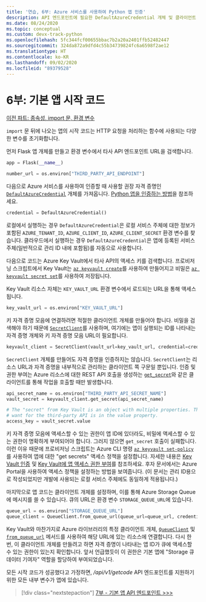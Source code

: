 ```yaml
---
title: '연습, 6부: Azure 서비스를 사용하여 Python 앱 인증'
description: API 엔드포인트에 필요한 DefaultAzureCredential 개체 및 클라이언트 개체를 설정하는 기본 앱의 시작 코드를 검사합니다.
ms.date: 08/24/2020
ms.topic: conceptual
ms.custom: devx-track-python
ms.openlocfilehash: 5fc344fcf00655bbac7b2a20a2401ffb52482447
ms.sourcegitcommit: 324da872a9dfd4c55b34739824fc6a6598f2ae12
ms.translationtype: HT
ms.contentlocale: ko-KR
ms.lasthandoff: 09/02/2020
ms.locfileid: "89379528"
---
```

# <a name="part-6-main-app-startup-code"></a>6부: 기본 앱 시작 코드

[이전 파트: 종속성, import 문, 환경 변수](walkthrough-tutorial-authentication-05.md)

`import` 문 뒤에 나오는 앱의 시작 코드는 HTTP 요청을 처리하는 함수에 사용되는 다양한 변수를 초기화합니다.

먼저 Flask 앱 개체를 만들고 환경 변수에서 타사 API 엔드포인트 URL을 검색합니다.

```python
app = Flask(__name__)

number_url = os.environ["THIRD_PARTY_API_ENDPOINT"]
```

다음으로 Azure 서비스를 사용하여 인증할 때 사용할 권장 자격 증명인 [`DefaultAzureCredential`](/api/azure-identity/azure.identity.defaultazurecredential?view=azure-python) 개체를 가져옵니다. [Python 앱을 인증하는 방법](azure-sdk-authenticate.md#authenticate-with-defaultazurecredential)을 참조하세요.

```python
credential = DefaultAzureCredential()
```

로컬에서 실행하는 경우 `DefaultAzureCredential`은 로컬 서비스 주체에 대한 정보가 포함된 `AZURE_TENANT_ID`, `AZURE_CLIENT_ID`, `AZURE_CLIENT_SECRET` 환경 변수를 찾습니다. 클라우드에서 실행하는 경우 `DefaultAzureCredential`은 앱에 등록된 서비스 주체(일반적으로 관리 ID 내에 포함됨)를 자동으로 사용합니다.

다음으로 코드는 Azure Key Vault에서 타사 API의 액세스 키를 검색합니다. 프로비저닝 스크립트에서 Key Vault는 [`az keyvault create`](/cli/azure/keyvault?view=azure-cli-latest#az-keyvault-create)를 사용하여 만들어지고 비밀은 [`az keyvault secret set`](/cli/azure/keyvault/secret?view=azure-cli-latest#az-keyvault-secret-set)를 사용하여 저장됩니다.

Key Vault 리소스 자체는 `KEY_VAULT_URL` 환경 변수에서 로드되는 URL을 통해 액세스됩니다.

```python
key_vault_url = os.environ["KEY_VAULT_URL"]
```

키 자격 증명 모음에 연결하려면 적절한 클라이언트 개체를 만들어야 합니다. 비밀을 검색해야 하기 때문에 [`SecretClient`](/python/api/azure-keyvault-secrets/azure.keyvault.secrets.secretclient?view=azure-python)를 사용하며, 여기에는 앱이 실행되는 ID를 나타내는 자격 증명 개체와 키 자격 증명 모음 URL이 필요합니다.

```python
keyvault_client = SecretClient(vault_url=key_vault_url, credential=credential)
```

`SecretClient` 개체를 만들어도 자격 증명을 인증하지는 않습니다. `SecretClient`는 리소스 URL과 자격 증명을 내부적으로 관리하는 클라이언트 쪽 구문일 뿐입니다. 인증 및 권한 부여는 Azure 리소스에 대한 REST API 호출을 생성하는 [`get_secret`](/python/api/azure-keyvault-secrets/azure.keyvault.secrets.secretclient?view=azure-python#get-secret-name--version-none----kwargs-)와 같은 클라이언트를 통해 작업을 호출할 때만 발생합니다.

```python
api_secret_name = os.environ["THIRD_PARTY_API_SECRET_NAME"]
vault_secret = keyvault_client.get_secret(api_secret_name)

# The "secret" from Key Vault is an object with multiple properties. The key we
# want for the third-party API is in the value property. 
access_key = vault_secret.value
```

키 자격 증명 모음에 액세스할 수 있는 권한이 앱 ID에 있더라도, 비밀에 액세스할 수 있는 권한이 명확하게 부여되어야 합니다.  그러지 않으면 `get_secret` 호출이 실패합니다. 이런 이유 때문에 프로비저닝 스크립트는 Azure CLI 명령 [`az keyvault set-policy`](/cli/azure/keyvault?view=azure-cli-latest#az-keyvault-set-policy)를 사용하여 앱에 대한 "get secrets" 액세스 정책을 설정합니다. 자세한 내용은 [Key Vault 인증](/azure/key-vault/general/authentication) 및 [Key Vault에 앱 액세스 권한 부여](/azure/key-vault/general/managed-identity#grant-your-app-access-to-key-vault)를 참조하세요. 후자 문서에서는 Azure Portal을 사용하여 액세스 정책을 설정하는 방법을 보여줍니다. (이 문서는 관리 ID용으로 작성되었지만 개발에 사용되는 로컬 서비스 주체에도 동일하게 적용됩니다.)

마지막으로 앱 코드는 클라이언트 개체를 설정하며, 이를 통해 Azure Storage Queue에 메시지를 쓸 수 있습니다. 큐의 URL은 환경 변수 `STORAGE_QUEUE_URL`에 있습니다.

```python
queue_url = os.environ["STORAGE_QUEUE_URL"]
queue_client = QueueClient.from_queue_url(queue_url=queue_url, credential=credential)
```

Key Vault와 마찬가지로 Azure 라이브러리의 특정 클라이언트 개체, [`QueueClient`](/python/api/azure-storage-queue/azure.storage.queue.queueclient?view=azure-python) 및 [`from_queue_url`](/python/api/azure-storage-queue/azure.storage.queue.queueclient?view=azure-python#from-queue-url-queue-url--credential-none----kwargs-) 메서드를 사용하여 해당 URL에 있는 리소스에 연결합니다. 다시 한 번, 이 클라이언트 개체를 만들려고 하면 자격 증명이 나타내는 앱 ID가 큐에 액세스할 수 있는 권한이 있는지 확인합니다. 앞서 언급했듯이 이 권한은 기본 앱에 "Storage 큐 데이터 기여자" 역할을 할당하여 부여되었습니다.

모든 시작 코드가 성공했다고 가정하면, */api/v1/getcode* API 엔드포인트를 지원하기 위한 모든 내부 변수가 앱에 있습니다.

> [!div class="nextstepaction"]
> [7부 - 기본 앱 API 엔드포인트 >>>](walkthrough-tutorial-authentication-07.md)
